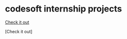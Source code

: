 # codesoft internship projects

[Check it out](https://devanshi-4831.github.io/codesoft/javascript-calculator-master/index.html)

[Check it out]
